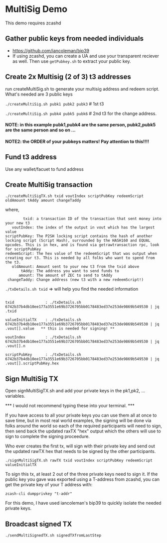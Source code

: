 # MultiSig Demo

This demo requires zcashd 

## Gather public keys from needed individuals

* https://github.com/iancoleman/bip39
* If using zcashd, you can create a UA and use your transparent reciever as well. Then use `getPubkey.sh` to extract your public key.


## Create 2x Multisig (2 of 3) t3 addresses

run createMultiSig.sh to generate your multisig address and redeem script. What's needed are 3 public keys

`./createMultiSig.sh pubk1 pubk2 pubk3`      # 1st t3

`./createMultiSig.sh pubk4 pubk5 pubk6`      # 2nd t3 for the change address. 

#### NOTE: in this example pubk1,pubk4 are the same person, pubk2,pubk5 are the same person and so on ...

#### NOTE2: the ORDER of your pubkeys matters! Pay attention to this!!!!


## Fund t3 address

Use any wallet/facuet to fund address

## Create MultiSig transaction

`./createMultiSigTX.sh txid voutIndex scriptPubKey redeemScript oldAmount tAddy amount changeTaddy`

where,

```
        txid: a transaction ID of the transaction that sent money into your new t3
   voutIndex: the index of the output in vout which has the largest value
scriptPubKey: The P2SH locking script contains the hash of another locking script (Script Hash), surrounded by the HASH160 and EQUAL opcodes. This is in hex, and is found via getrawtransaction rpc, look for scriptPubKey
redeemScript: The hex value of the redeemScript that was output when creating our t3. This is needed by all folks who want to spend from the t3.
   oldAmount: Amount sent to your new t3 from the txid above
       tAddy: The address you want to send funds to
      amount: The amount of ZEC to send to tAddy
 changeTaddy: Change address (new t3 with a new redeemScript!)

```

`./txDetails.sh txid`   => will help you find the needed information

```

txid              : ./txDetails.sh 6742b37b4db10ee177a3551e69b3726705bb0178483ed37e253de9869b549530 | jq .txid

valueInitialTX    : ./txDetails.sh 6742b37b4db10ee177a3551e69b3726705bb0178483ed37e253de9869b549530 | jq .vout[].value   ** this is needed for signing! **

voutIndex         : ./txDetails.sh 6742b37b4db10ee177a3551e69b3726705bb0178483ed37e253de9869b549530 | jq .vout[].n

scriptPubKey      : ./txDetails.sh 6742b37b4db10ee177a3551e69b3726705bb0178483ed37e253de9869b549530 | jq .vout[].scriptPubKey.hex

```



## Sign MultiSig TX

Open signMultiSigTX.sh and add your private keys in the pk1,pk2, ... variables.
 

*** I would not recommend typing these into your terminal. ***


If you have access to all your private keys you can use them all at once to save time,
but in most real world examples, the signing will be done via folks around the world so each of the required participants will need to sign,
then send back the updated raxTX "hex" output which the others will use to sign to complete the signing proceedure.

Who ever creates the first tx, will sign with their private key and send out the updated rawTX hex that needs to be signed by the other participants.

`./signMultiSigTX.sh rawTX txid voutIndex scriptPubKey redeemScript valueInitialTX`

To sign this tx, at least 2 out of the three private keys need to sign it. If the public key you gave was exported using a T-address from zcashd, you can get the private key of your T address with: 


`zcash-cli dumpprivkey "t-addr"`


For this demo, I have used iancoleman's bip39 to quickly isolate the needed private keys.


## Broadcast signed TX

`./sendMultiSignedTX.sh signedTXfromLastStep`









